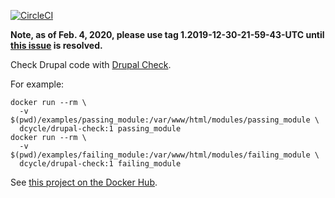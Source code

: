 [![CircleCI](https://circleci.com/gh/dcycle/docker-drupal-check.svg?style=svg)](https://circleci.com/gh/dcycle/docker-drupal-check)

**Note, as of Feb. 4, 2020, please use tag 1.2019-12-30-21-59-43-UTC until [this issue](https://github.com/mglaman/drupal-check/issues/131) is resolved.**

Check Drupal code with [Drupal Check](https://github.com/mglaman/drupal-check).

For example:

    docker run --rm \
      -v $(pwd)/examples/passing_module:/var/www/html/modules/passing_module \
      dcycle/drupal-check:1 passing_module
    docker run --rm \
      -v $(pwd)/examples/failing_module:/var/www/html/modules/failing_module \
      dcycle/drupal-check:1 failing_module

See [this project on the Docker Hub](https://hub.docker.com/r/dcycle/drupal-check/).
